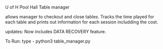 U of H Pool Hall Table manager

 allows manager to checkout and close tables.  Tracks the time played for each table and prints out information for each session includding the cost. 

 updates: Now includes DATA RECOVERY feature.

 To Run: 
  type -  python3 table_manager.py  